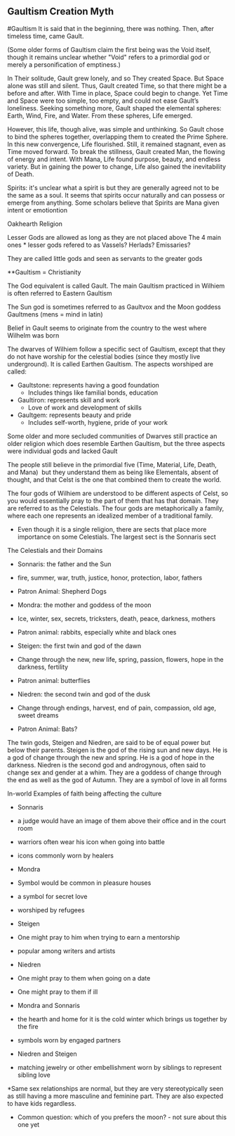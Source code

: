 
## Gaultism Creation Myth
#Gaultism 
It is said that in the beginning, there was nothing. Then, after timeless time, came Gault.

(Some older forms of Gaultism claim the first being was the Void itself, though it remains unclear whether "Void" refers to a primordial god or merely a personification of emptiness.)

In Their solitude, Gault grew lonely, and so They created Space. But Space alone was still and silent. Thus, Gault created Time, so that there might be a before and after. With Time in place, Space could begin to change. Yet Time and Space were too simple, too empty, and could not ease Gault’s loneliness. Seeking something more, Gault shaped the elemental spheres: Earth, Wind, Fire, and Water. From these spheres, Life emerged.

However, this life, though alive, was simple and unthinking. So Gault chose to bind the spheres together, overlapping them to created the Prime Sphere. In this new convergence, Life flourished. Still, it remained stagnant, even as Time moved forward. To break the stillness, Gault created Man, the flowing  of energy and intent. With Mana, Life found purpose, beauty, and endless variety. But in gaining the power to change, Life also gained the inevitability of Death.



Spirits: it's unclear what a spirit is but they are generally agreed not to be the same as a soul. It seems that spirits occur naturally and can possess or emerge from anything. Some scholars believe that Spirits are Mana given intent or emotiontion


Oakhearth Religion

Lesser Gods are allowed as long as they are not placed above The 4 main ones
\* lesser gods refered to as Vassels? Herlads? Emissaries?

They are called little gods and seen as servants to the greater gods


**Gaultism = Christianity 

The God equivalent is called Gault. The main Gaultism practiced in Wilhiem is often referred to Eastern Gaultism

The Sun god is sometimes referred to as Gaultvox and the Moon goddess Gaultmens (mens = mind in latin)

  
Belief in Gault seems to originate from the country to the west where Wilhelm was born

  
  

The dwarves of Wilhiem follow a specific sect of Gaultism, except that they do not have worship for the celestial bodies (since they mostly live underground). It is called Earthen Gaultism. The aspects worshiped are called:

- Gaultstone: represents having a good foundation
	- Includes things like familial bonds, education
- Gaultiron: represents skill and work
	- Love of work and development of skills
- Gaultgem: represents beauty and pride
	- Includes self-worth, hygiene, pride of your work
    

Some older and more secluded communities of Dwarves still practice an older religion which does resemble Earthen Gaultism, but the three aspects were individual gods and lacked Gault


The people still believe in the primordial five (Time, Material, Life, Death, and Mana)  but they understand them as being like Elementals, absent of thought, and that Celst is the one that combined them to create the world. 


The four gods of Wilhiem are understood to be different aspects of Celst, so you would essentially pray to the part of them that has that domain. They are referred to as the Celestials. The four gods are metaphorically a family, where each one represents an idealized member of a traditional family. 

- Even though it is a single religion, there are sects that place more importance on some Celestials. The largest sect is the Sonnaris sect
    

  
  

The Celestials and their Domains

- Sonnaris: the father and the Sun
- fire, summer, war, truth, justice, honor, protection, labor, fathers 
- Patron Animal: Shepherd Dogs
    

- Mondra: the mother and goddess of the moon
    

- Ice, winter, sex, secrets, tricksters, death, peace, darkness, mothers
    
- Patron animal: rabbits, especially white and black ones
    

- Steigen: the first twin and god of the dawn
    

- Change through the new, new life, spring, passion, flowers, hope in the darkness, fertility
    
- Patron animal: butterflies
    

- Niedren: the second twin and god of the dusk
    

- Change through endings, harvest, end of pain, compassion, old age, sweet dreams
    
- Patron Animal: Bats?

  

The twin gods, Steigen and Niedren, are said to be of equal power but below their parents. Steigen is the god of the rising sun and new days. He is a god of change through the new and spring. He is a god of hope in the darkness. Niedren is the second god and androgynous, often said to change sex and gender at a whim. They are a goddess of change through the end as well as the god of Autumn. They are a symbol of love in all forms

  

In-world Examples of faith being affecting the culture

- Sonnaris
    

- a judge would have an image of them above their office and in the court room
    
- warriors often wear his icon when going into battle
    
- icons commonly worn by healers
    

- Mondra
    

- Symbol would be common in pleasure houses
    
- a symbol for secret love
    
- worshiped by refugees
    

- Steigen
    

- One might pray to him when trying to earn a mentorship
    
- popular among writers and artists
    

- Niedren
    

- One might pray to them when going on a date
    
- One might pray to them if ill
    

- Mondra and Sonnaris
    

- the hearth and home for it is the cold winter which brings us together by the fire
    
- symbols worn by engaged partners
    

- Niedren and Steigen
    

- matching jewelry or other embellishment worn by siblings to represent sibling love
    

  

*Same sex relationships are normal, but they are very stereotypically seen as still having a more masculine and feminine part. They are also expected to have kids regardless.

- Common question: which of you prefers the moon? - not sure about this one yet